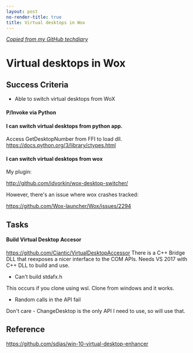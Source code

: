 ```yaml
---
layout: post
no-render-title: true
title: Virtual desktops in Wox
---
```


_[Copied from my GitHub techdiary](https://github.com/idvorkin/techdiary/blob/master/notes/virtual-desktops.md)_

# Virtual desktops in Wox

## Success Criteria

- Able to switch virtual desktops from WoX

#### P/Invoke via Python

#### I can switch virtual desktops from python app.

Access GetDesktopNumber from FFI to load dll.
https://docs.python.org/3/library/ctypes.html

#### I can switch virtual desktops from wox

My plugin:

http://github.com/idvorkin/wox-desktop-switcher/

However, there's an issue where wox crashes tracked:

https://github.com/Wox-launcher/Wox/issues/2294

## Tasks

#### Build Virtual Desktop Accesor

https://github.com/Ciantic/VirtualDesktopAccessor
There is a C++ Bridge DLL that reexposes a nicer interface to the COM APIs.
Needs VS 2017 with C++ DLL to build and use.

- Can't build stdafx.h

This occurs if you clone using wsl. Clone from windows and it works.

- Random calls in the API fail

Don't care - ChangeDesktop is the only API I need to use, so will use that.

## Reference

https://github.com/sdias/win-10-virtual-desktop-enhancer
